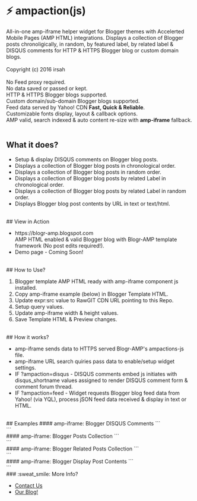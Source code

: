 # :zap: ampaction(js)
All-in-one amp-iframe helper widget for Blogger themes with Accelerted Mobile Pages (AMP HTML) integrations. Displays a collection of Blogger posts chronoligically, in random, by featured label, by related label &amp; DISQUS comments for HTTP &amp; HTTPS Blogger blog or custom domain blogs.<br>
<br>
Copyright (c) 2016 irsah 
<br>
<br>
No Feed proxy required.<br>
No data saved or passed or kept.<br>
HTTP &amp; HTTPS Blogger blogs supported.<br>
Custom domain/sub-domain Blogger blogs supported.<br>
Feed data served by Yahoo! CDN **Fast, Quick &amp; Reliable**.<br>
Customizable fonts display, layout &amp; callback options.<br>
AMP valid, search indexed &amp; auto content re-size with **amp-iframe** fallback.<br>
<br>
## What it does?
<ul>
<li>Setup &amp; display DISQUS comments on Blogger blog posts.</li>
<li>Displays a collection of Blogger blog posts in chronological order.</li>
<li>Displays a collection of Blogger blog posts in random order.</li>
<li>Displays a collection of Blogger blog posts by related Label in chronological order.</li>
<li>Displays a collection of Blogger blog posts by related Label in random order.</li>
<li>Displays Blogger blog post contents by URL in text or text/html.</li>
</ul>
<br>
## View in Action
<ul>
<li>https://blogr-amp.blogspot.com<br>
AMP HTML enabled &amp; valid Blogger blog with Blogr-AMP template framework (No post edits required!).</li>
<li>Demo page - Coming Soon!</li>
</ul>
<br>
## How to Use?
<ol>
<li>Blogger template AMP HTML ready with amp-iframe component js installed.</li>
<li>Copy amp-iframe example (below) in Blogger Template HTML.</li>
<li>Update expr:src value to RawGIT CDN URL pointing to this Repo.</li>
<li>Setup query values.</li>
<li>Update amp-iframe width &amp; height values.</li>
<li>Save Template HTML &amp; Preview changes.</li>
</ol>
<br>
## How it works?
<ul>
<li>amp-iframe sends data to HTTPS served Blogr-AMP's ampactions-js file.</li>
<li>amp-iframe URL search quiries pass data to enable/setup widget settings.</li>
<li>IF ?ampaction=disqus - DISQUS comments embed js initiates with disqus_shortname values assigned to render DISQUS comment form &amp; comment forum thread.</li>
<li>IF ?ampaction=feed - Widget requests Blogger blog feed data from Yahoo! (via YQL), process jSON feed data received &amp; display in text or HTML.</li>
</ul>
<br>
## Examples
#### amp-iframe: Blogger DISQUS Comments
```
<amp-iframe
  expr:src='"https://path-to-file.html
  ?ampactions=disqus
  &amp;shortname={{DISQUS_SHORTNAME}}
  &amp;fontstyle=normal
  &amp;fontweight=normal
  &amp;fontsize=16
  &amp;fontlineheight=1.428
  &amp;fontfamily=Helvetica,Arial,sans-serif
  &amp;canonicalurl=" + data:blog.canonicalUrl + "
  &amp;url=" + data:blog.url + "
  &amp;homepageurl=" + data:blog.homepageUrl + "
  &amp;canonicalhomepageurl=" + data:blog.canonicalHomepageUrl'
  frameborder='0'
  height='450'
  layout='responsive'
  resizable='resizable'
  sandbox='allow-forms allow-scripts allow-same-origin allow-modals allow-popups'
  width='600'>
<div aria-label='Disqus' overflow='overflow' placeholder='placeholder' role='button' tabindex='0'/>
</amp-iframe>
```
<br/>
#### amp-iframe: Blogger Posts Collection
```
<amp-iframe
  expr:src='"https://path-to-file.html
  ?ampactions=feed
  &amp;feedsummary=160
  &amp;feedlimit=100
  &amp;feedresults=5
  &amp;feedimage=420
  &amp;feedlimit=100
  &amp;fontstyle=normal
  &amp;fontweight=normal
  &amp;fontsize=16
  &amp;fontlineheight=1.428
  &amp;fontfamily=Helvetica,Arial,sans-serif
  &amp;canonicalurl=" + data:blog.canonicalUrl +" 
  &amp;canonicalhomepageurl=" + data:blog.canonicalhomepageUrl + " 
  frameborder='0'
  height='450'
  layout='responsive' 
  resizable='resizable'
  sandbox='allow-forms allow-scripts allow-same-origin allow-modals allow-popups'
  width='600'>
  <div aria-label='Feed' overflow='overflow' placeholder='placeholder' role='button' tabindex='0'/>
</amp-iframe>
```
<br/>
#### amp-iframe: Blogger Related Posts Collection
```
<amp-iframe
  expr:src='"https://path-to-file.html
  ?ampactions=feed
  &amp;feedrelated=true
  &amp;feedrelatedlabel={{A BLOG POST LABEL}}
  &amp;feedsummary=160
  &amp;feedlimit=100
  &amp;feedresults=5
  &amp;feedimage=420
  &amp;feedlimit=100
  &amp;fontstyle=normal
  &amp;fontweight=normal
  &amp;fontsize=16
  &amp;fontlineheight=1.428
  &amp;fontfamily=Helvetica,Arial,sans-serif
  &amp;canonicalurl=" + data:blog.canonicalUrl + " 
  &amp;canonicalhomepageurl=" + data:blog.canonicalhomepageUrl + " 
  frameborder='0' 
  height='450'
  layout='responsive' 
  resizable='resizable' 
  sandbox='allow-forms allow-scripts allow-same-origin allow-modals allow-popups' 
  width='600'>
  <div aria-label='Related' overflow='overflow' placeholder='placeholder' role='button' tabindex='0'/>
</amp-iframe>
```
<br/>
#### amp-iframe: Blogger Display Post Contents
```
<amp-iframe 
  expr:src='"https://path-to-file.html
  ?ampactions=feed
  &amp;feedcontenttype=text
  &amp;feedsummary=160
  &amp;fontstyle=normal
  &amp;fontweight=normal
  &amp;fontsize=16
  &amp;fontlineheight=1.428
  &amp;fontfamily=Helvetica,Arial,sans-serif
  &amp;canonicalurl=" + data:blog.canonicalUrl + " 
  &amp;canonicalhomepageurl=" + data:blog.canonicalhomepageUrl + " 
  frameborder='0'
  height='450' 
  layout='responsive'
  resizable='resizable'
  sandbox='allow-forms allow-scripts allow-same-origin allow-modals allow-popups' 
  width='600'>
<div aria-label='Related' overflow='overflow' placeholder='placeholder' role='button' tabindex='0'/>
</amp-iframe>
```
<br/>
### :sweat_smile: More Info?
<ul>
<li><a href="https://blogr-amp.blogspot.com/contact" target="_blank">Contact Us</a></li>
<li><a href="//blog.irsah.com" target="_blank">Our Blog!</a></li>
</ul>
